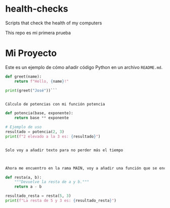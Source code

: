 # health-checks
Scripts that check the health of my computers

This repo es mi primera prueba

# Mi Proyecto

Este es un ejemplo de cómo añadir código Python en un archivo `README.md`.

```python
def greet(name):
    return f"Hello, {name}!"

print(greet("José"))```


Cálculo de potencias con mi función potencia

def potencia(base, exponente):
    return base ** exponente

# Ejemplo de uso
resultado = potencia(2, 3)
print(f"2 elevado a la 3 es: {resultado}")


Solo voy a añadir texto para no perder más el tiempo



Ahora me encuentro en la rama MAIN, voy a añadir una función que se encargue de restar

def resta(a, b):
    """Devuelve la resta de a y b."""
    return a - b

resultado_resta = resta(5, 3)
print(f"La resta de 5 y 3 es: {resultado_resta}")
